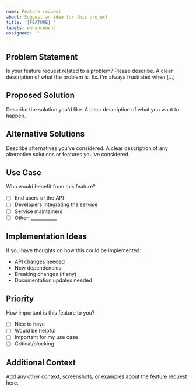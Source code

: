 ```yaml
---
name: Feature request
about: Suggest an idea for this project
title: '[FEATURE] '
labels: enhancement
assignees: ''
---
```


## Problem Statement
Is your feature request related to a problem? Please describe.
A clear description of what the problem is. Ex. I'm always frustrated when [...]

## Proposed Solution
Describe the solution you'd like.
A clear description of what you want to happen.

## Alternative Solutions
Describe alternatives you've considered.
A clear description of any alternative solutions or features you've considered.

## Use Case
Who would benefit from this feature?
- [ ] End users of the API
- [ ] Developers integrating the service
- [ ] Service maintainers
- [ ] Other: ___________

## Implementation Ideas
If you have thoughts on how this could be implemented:
- API changes needed
- New dependencies
- Breaking changes (if any)
- Documentation updates needed

## Priority
How important is this feature to you?
- [ ] Nice to have
- [ ] Would be helpful
- [ ] Important for my use case
- [ ] Critical/blocking

## Additional Context
Add any other context, screenshots, or examples about the feature request here.